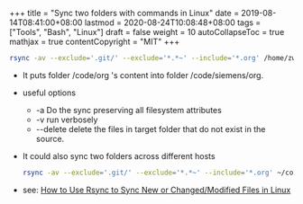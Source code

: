 +++
title = "Sync two folders with commands in Linux"
date = 2019-08-14T08:41:00+08:00
lastmod = 2020-08-24T10:08:48+08:00
tags = ["Tools", "Bash", "Linux"]
draft = false
weight = 10
autoCollapseToc = true
mathjax = true
contentCopyright = "MIT"
+++

```sh
rsync -av --exclude='.git/' --exclude='*.*~' --include='*.org' /home/zw/code/org/ ~/code/siemens/org --delete
```

-   It puts folder /code/org 's content into folder /code/siemens/org.
-   useful options
    -   -a Do the sync preserving all filesystem attributes
    -   -v run verbosely
    -   --delete delete the files in target folder that do not exist in the source.
-   It could also sync two folders across different hosts

    ```sh
    rsync -av --exclude='.git/' --exclude='*.*~' --include='*.org' ~/code/my-site/content tester1@134.244.221.41:/home/tester1/my-site/content --delete
    ```
-   see: [How to Use Rsync to Sync New or Changed/Modified Files in Linux](https://www.tecmint.com/sync-new-changed-modified-files-rsync-linux/)